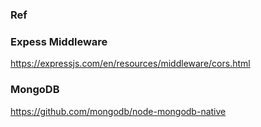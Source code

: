 ### Ref

### Expess Middleware
https://expressjs.com/en/resources/middleware/cors.html

### MongoDB
https://github.com/mongodb/node-mongodb-native